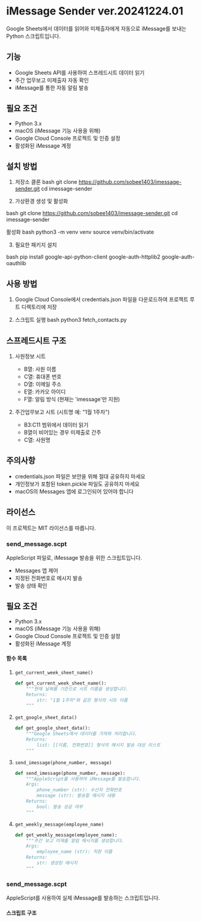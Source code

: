 # iMessage Sender ver.20241224.01

Google Sheets에서 데이터를 읽어와 미제출자에게 자동으로 iMessage를 보내는 Python 스크립트입니다.

## 기능
- Google Sheets API를 사용하여 스프레드시트 데이터 읽기
- 주간 업무보고 미제출자 자동 확인
- iMessage를 통한 자동 알림 발송

## 필요 조건
- Python 3.x
- macOS (iMessage 기능 사용을 위해)
- Google Cloud Console 프로젝트 및 인증 설정
- 활성화된 iMessage 계정

## 설치 방법
1. 저장소 클론
bash
git clone https://github.com/sobee1403/imessage-sender.git
cd imessage-sender

2. 가상환경 생성 및 활성화

bash
git clone https://github.com/sobee1403/imessage-sender.git
cd imessage-sender

활성화
bash
python3 -m venv venv
source venv/bin/activate

3. 필요한 패키지 설치

bash
pip install google-api-python-client google-auth-httplib2 google-auth-oauthlib

## 사용 방법
1. Google Cloud Console에서 credentials.json 파일을 다운로드하여 프로젝트 루트 디렉토리에 저장

2. 스크립트 실행
bash
python3 fetch_contacts.py

## 스프레드시트 구조
1. 사원정보 시트
   - B열: 사원 이름
   - C열: 휴대폰 번호
   - D열: 이메일 주소
   - E열: 카카오 아이디
   - F열: 알림 방식 (현재는 'imessage'만 지원)

2. 주간업무보고 시트 (시트명 예: "1월 1주차")
   - B3:C11 범위에서 데이터 읽기
   - B열이 비어있는 경우 미제출로 간주
   - C열: 사원명

## 주의사항
- credentials.json 파일은 보안을 위해 절대 공유하지 마세요
- 개인정보가 포함된 token.pickle 파일도 공유하지 마세요
- macOS의 Messages 앱에 로그인되어 있어야 합니다

## 라이선스
이 프로젝트는 MIT 라이선스를 따릅니다.

### send_message.scpt
AppleScript 파일로, iMessage 발송을 위한 스크립트입니다.
- Messages 앱 제어
- 지정된 전화번호로 메시지 발송
- 발송 상태 확인

## 필요 조건
- Python 3.x
- macOS (iMessage 기능 사용을 위해)
- Google Cloud Console 프로젝트 및 인증 설정
- 활성화된 iMessage 계정


#### 함수 목록
1. `get_current_week_sheet_name()`
   ```python
   def get_current_week_sheet_name():
       """현재 날짜를 기준으로 시트 이름을 생성합니다.
       Returns:
           str: "1월 1주차"와 같은 형식의 시트 이름
       """
   ```

2. `get_google_sheet_data()`
   ```python
   def get_google_sheet_data():
       """Google Sheets에서 데이터를 가져와 처리합니다.
       Returns:
           list: [[이름, 전화번호]] 형식의 메시지 발송 대상 리스트
       """
   ```

3. `send_imessage(phone_number, message)`
   ```python
   def send_imessage(phone_number, message):
       """AppleScript를 사용하여 iMessage를 발송합니다.
       Args:
           phone_number (str): 수신자 전화번호
           message (str): 발송할 메시지 내용
       Returns:
           bool: 발송 성공 여부
       """
   ```

4. `get_weekly_message(employee_name)`
   ```python
   def get_weekly_message(employee_name):
       """주간 보고 미제출 알림 메시지를 생성합니다.
       Args:
           employee_name (str): 직원 이름
       Returns:
           str: 생성된 메시지
       """
   ```

### send_message.scpt
AppleScript를 사용하여 실제 iMessage를 발송하는 스크립트입니다.

#### 스크립트 구조




